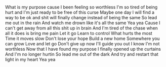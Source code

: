 What is my purpose
cause I been feeling so worthless
I'm so tired of being hurt and
I'm just ready to be free of this curse
Maybe one day
I will find a way to be ok
and shit will finally change
instead of being the same
So lead me out in the rain
And watch me drown like it's all the same
Yea yea
Cause I can't get away
from all this shit up in brain
And I'm tired of the chase
when all it does is bring me pain
Let it go
Learn to control
What hurts the most
Time it moves slow
Don't lose your hope
Build a new home
Somewhere you can grow
Love and let go
Don't give up now
I'll guide you out
I know I'm not worthless
Now that I have found my purpose
I finally opened up the curtains
And I'm no longer hurtin
So lead me out of the dark
And try and restart that light in my heart
Yea yea
